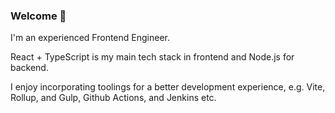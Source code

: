 ### Welcome 👋

I'm an experienced Frontend Engineer.

React + TypeScript is my main tech stack in frontend and Node.js for backend.

I enjoy incorporating toolings for a better development experience, e.g. Vite, Rollup, and Gulp, Github Actions, and Jenkins etc.

<!--
**FeiZhouFE/FeiZhouFE** is a ✨ _special_ ✨ repository because its `README.md` (this file) appears on your GitHub profile.

Here are some ideas to get you started:

- 🔭 I’m currently working on ...
- 🌱 I’m currently learning ...
- 👯 I’m looking to collaborate on ...
- 🤔 I’m looking for help with ...
- 💬 Ask me about ...
- 📫 How to reach me: ...
- 😄 Pronouns: ...
- ⚡ Fun fact: ...
-->
